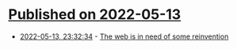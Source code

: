# [Published on 2022-05-13](index.md)

* [2022-05-13, 23:32:34](https://news.ycombinator.com/item?id=31373643) - [The web is in need of some reinvention](https://macwright.com/2020/08/22/clean-starts-for-the-web.html)
